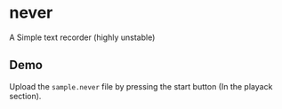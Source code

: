 # never
A Simple text recorder (highly unstable)

## Demo
Upload the `sample.never` file by pressing the start button  (In the playack section).